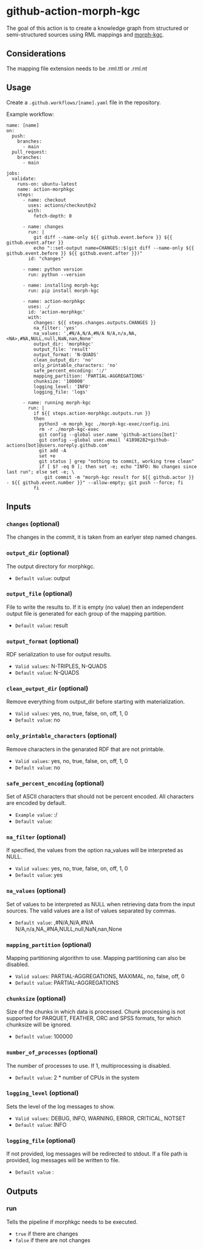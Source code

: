 # github-action-morph-kgc
The goal of this action is to create a knowledge graph from structured or semi-structured sources using RML mappings and [morph-kgc](https://github.com/oeg-upm/morph-kgc).
## Considerations
The mapping file extension needs to be .rml.ttl or .rml.nt
## Usage
Create a `.github.workflows/[name].yaml` file in the repository.

Example workflow:
```
name: [name]
on:   
  push:
    branches:    
      - main
  pull_request:
    branches:    
      - main

jobs:    
  validate:
    runs-on: ubuntu-latest
    name: action-morphkgc
    steps:
      - name: checkout
        uses: actions/checkout@v2
        with:
          fetch-depth: 0

      - name: changes
        run: |
          git diff --name-only ${{ github.event.before }} ${{ github.event.after }}
          echo "::set-output name=CHANGES::$(git diff --name-only ${{ github.event.before }} ${{ github.event.after }})"
        id: "changes"

      - name: python version
        run: python --version

      - name: installing morph-kgc
        run: pip install morph-kgc

      - name: action-morphkgc
        uses: ./
        id: 'action-morphkgc'
        with:
          changes: ${{ steps.changes.outputs.CHANGES }}
          na_filter: 'yes'
          na_values: ',#N/A,N/A,#N/A N/A,n/a,NA,<NA>,#NA,NULL,null,NaN,nan,None'
          output_dir: 'morphkgc'
          output_file: 'result'
          output_format: 'N-QUADS'
          clean_output_dir: 'no'
          only_printable_characters: 'no'
          safe_percent_encoding: ':/'
          mapping_partition: 'PARTIAL-AGGREGATIONS'
          chunksize: '100000'
          logging_level: 'INFO'
          logging_file: 'logs'

      - name: running morph-kgc
        run: |
          if ${{ steps.action-morphkgc.outputs.run }}
          then
            python3 -m morph_kgc ./morph-kgc-exec/config.ini
            rm -r ./morph-kgc-exec
            git config --global user.name 'github-actions[bot]'
            git config --global user.email '41898282+github-actions[bot]@users.noreply.github.com'
            git add -A
            set +e
            git status | grep "nothing to commit, working tree clean"
            if [ $? -eq 0 ]; then set -e; echo "INFO: No changes since last run"; else set -e; \
              git commit -m "morph-kgc result for ${{ github.actor }} - ${{ github.event.number }}" --allow-empty; git push --force; fi
          fi

```
## Inputs
### `changes` (optional)
The changes in the commit, it is taken from an earlyer step named changes.
### `output_dir` (optional)
The output directory for morphkgc.
- `Default value`: output
### `output_file`  (optional)
File to write the results to. If it is empty (no value) then an independent output file is generated for each group of the mapping partition.

- `Default value`: result
### `output_format` (optional)
RDF serialization to use for output results.

- `Valid values`: N-TRIPLES, N-QUADS
- `Default value`: N-QUADS
### `clean_output_dir` (optional)
Remove everything from output_dir before starting with materialization.

- `Valid values`: yes, no, true, false, on, off, 1, 0
- `Default value`: no
### `only_printable_characters` (optional)
Remove characters in the genarated RDF that are not printable.

- `Valid values`: yes, no, true, false, on, off, 1, 0
- `Default value`: no
### `safe_percent_encoding` (optional)
Set of ASCII characters that should not be percent encoded. All characters are encoded by default.

- `Example value`: :/
- `Default value`:
### `na_filter` (optional)
If specified, the values from the option na_values will be interpreted as NULL.

- `Valid values`: yes, no, true, false, on, off, 1, 0
- `Default value`: yes
### `na_values` (optional)
Set of values to be interpreted as NULL when retrieving data from the input sources. The valid values are a list of values separated by commas.

- `Default value`: ,#N/A,N/A,#N/A N/A,n/a,NA,<NA>,#NA,NULL,null,NaN,nan,None
### `mapping_partition` (optional)
Mapping partitioning algorithm to use. Mapping partitioning can also be disabled.

- `Valid values`: PARTIAL-AGGREGATIONS, MAXIMAL, no, false, off, 0
- `Default value`: PARTIAL-AGGREGATIONS
### `chunksize` (optional)
Size of the chunks in which data is processed. Chunk processing is not supported for PARQUET, FEATHER, ORC and SPSS formats, for which chunksize will be ignored.

- `Default value`: 100000
### `number_of_processes` (optional)
The number of processes to use. If 1, multiprocessing is disabled.

- `Default value`: 2 * number of CPUs in the system
### `logging_level` (optional)
Sets the level of the log messages to show.

- `Valid values`: DEBUG, INFO, WARNING, ERROR, CRITICAL, NOTSET
- `Default value`: INFO
### `logging_file` (optional)
If not provided, log messages will be redirected to stdout. If a file path is provided, log messages will be written to file.

- `Default value`   :
## Outputs
### run
Tells the pipeline if morphkgc needs to be executed.
- `true` if there are changes
- `false` if there are not changes

